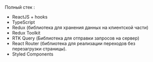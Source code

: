 Полный стек : 
 - ReactJS + hooks
 - TypeScript
 - Redux (библиотека для хранения данных на клиентской части)
 - Redux Toolkit
 - RTK Query (Библиотека для отправки запросов на сервер)
 - React Router (библиотека для реализации переходов без перезагрузки страницы).
 - Styled Components 
